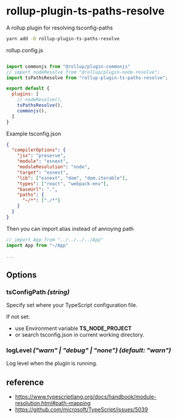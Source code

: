 # rollup-plugin-ts-paths-resolve

A rollup plugin for resolving tsconfig-paths

```sh
yarn add -D rollup-plugin-ts-paths-resolve
```

rollup.config.js

```js

import commonjs from "@rollup/plugin-commonjs"
// import nodeResolve from "@rollup/plugin-node-resolve";
import tsPathsResolve from "rollup-plugin-ts-paths-resolve";

export default {
  plugins: [
	// nodeResolve(),
    tsPathsResolve(),
    commonjs(),
  ]
}
```

Example tsconfig.json

```json
{
  "compilerOptions": {
    "jsx": "preserve",
    "module": "esnext",
    "moduleResolution": "node",
    "target": "esnext",
    "lib": ["esnext", "dom", "dom.iterable"],
    "types": ["react", "webpack-env"],
    "baseUrl": ".",
    "paths": {
      "~/*": ["./*"]
    }
  }
}
```

Then you can import alias instead of annoying path

```js
// import App from "../../../../App"
import App from "~/App"

...

```

## Options

### tsConfigPath _(string)_

Specify set where your TypeScript configuration file.

If not set:

- use Environment variable **TS_NODE_PROJECT**
- or search tsconfig.json in current working directory.

### logLevel _("warn" | "debug" | "none") (default: "warn")_

Log level when the plugin is running.

## reference

- https://www.typescriptlang.org/docs/handbook/module-resolution.html#path-mapping
- https://github.com/microsoft/TypeScript/issues/5039
